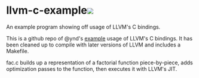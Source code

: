 # llvm-c-example[![](https://travis-ci.org/wedesoft/llvm-c-example.svg?branch=master)](https://travis-ci.org/wedesoft/llvm-c-example/)

An example program showing off usage of LLVM's C bindings.

This is a github repo of @ynd's
[example](http://npcontemplation.blogspot.com/2008/06/secret-of-llvm-c-bindings.html)
usage of LLVM's C bindings. It has been cleaned up to compile with later
versions of LLVM and includes a Makefile.

fac.c builds up a representation of a factorial function piece-by-piece, adds
optimization passes to the function, then executes it with LLVM's JIT.
